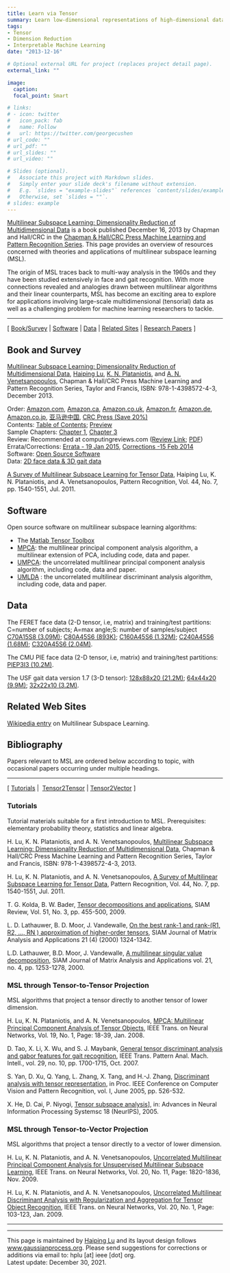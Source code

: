 ```yaml
---
title: Learn via Tensor
summary: Learn low-dimensional representations of high-dimensional data from their natural tensors
tags:
- Tensor
- Dimension Reduction
- Interpretable Machine Learning
date: "2013-12-16"

# Optional external URL for project (replaces project detail page).
external_link: ""

image:
  caption: 
  focal_point: Smart

# links:
# - icon: twitter
#   icon_pack: fab
#   name: Follow
#   url: https://twitter.com/georgecushen
# url_code: ""
# url_pdf: ""
# url_slides: ""
# url_video: ""

# Slides (optional).
#   Associate this project with Markdown slides.
#   Simply enter your slide deck's filename without extension.
#   E.g. `slides = "example-slides"` references `content/slides/example-slides.md`.
#   Otherwise, set `slides = ""`.
# slides: example
---
```


[Multilinear Subspace Learning: Dimensionality Reduction of Multidimensional Data](https://www.routledge.com/Multilinear-Subspace-Learning-Dimensionality-Reduction-of-Multidimensional/Lu-Plataniotis-Venetsanopoulos/p/book/9781439857243) is a book published December 16, 2013 by Chapman and Hall/CRC in the [Chapman & Hall/CRC Press Machine Learning and Pattern Recognition Series](https://www.routledge.com/Chapman--HallCRC-Machine-Learning--Pattern-Recognition/book-series/CRCMACLEAPAT). This page provides an overview of resources concerned with theories and applications of multilinear subspace learning (MSL). 

The origin of MSL traces back to multi-way analysis in the 1960s and they have been studied extensively in face and gait recognition. With more connections revealed and analogies drawn between multilinear algorithms and their linear counterparts, MSL has become an exciting area to explore for applications involving large-scale multidimensional
(tensorial) data as well as a challenging problem for machine learning researchers to tackle.
***
   \[ [Book/Survey](#books) \| [Software](#code) \| [Data](#data) \| [Related Sites](#related) \| [Research Papers](#references) \]
  

<a id='books'></a>
## <a id='booksd'>Book and Survey</a>

[Multilinear Subspace Learning: Dimensionality Reduction of Multidimensional Data](http://www.crcpress.com/product/isbn/9781439857243), [Haiping Lu](http://staffwww.dcs.shef.ac.uk/people/H.Lu/), [K. N. Plataniotis](http://www.dsp.utoronto.ca/~kostas/), and [A. N. Venetsanopoulos](http://www.dsp.toronto.edu/~anv/), Chapman & Hall/CRC Press Machine Learning and Pattern Recognition Series, Taylor and Francis, ISBN: 978-1-4398572-4-3, December 2013.

Order: [Amazon.com](http://www.amazon.com/Multilinear-Subspace-Learning-Dimensionality-Multidimensional/dp/1439857245),
[Amazon.ca](http://www.amazon.ca/Multilinear-Subspace-Learning-Dimensionality-Multidimensional/dp/1439857245),
[Amazon.co.uk](http://www.amazon.co.uk/Multilinear-Subspace-Learning-Dimensionality-Multidimensional/dp/1439857245),
[Amazon.fr](http://www.amazon.fr/Multilinear-Subspace-Learning-Dimensionality-Multidimensional/dp/1439857245),
[Amazon.de](http://www.amazon.de/Multilinear-Subspace-Learning-Dimensionality-Multidimensional/dp/1439857245),
[Amazon.co.jp](http://www.amazon.co.jp/Multilinear-Subspace-Learning-Dimensionality-Multidimensional/dp/1439857245),
[亚马逊中国](http://www.amazon.cn/Multilinear-Subspace-Learning-Dimensionality-Multidimensional/dp/1439857245),
[CRC Press (Save 20%)](http://staffwww.dcs.shef.ac.uk/people/H.Lu/files/MSLbook_CRC2013.pdf)\
Contents: [Table of Contents](http://staffwww.dcs.shef.ac.uk/people/H.Lu/MSL/MSLbook-TOC.pdf);
[Preview](http://books.google.com.hk/books?id=4F_vAgAAQBAJ&printsec=frontcover&dq=isbn:1439857245&hl=en&sa=X&ei=1kG7U4uqD5L38QXc3oDICw&redir_esc=y#v=onepage&q&f=false)\
Sample Chapters: [Chapter 1](http://staffwww.dcs.shef.ac.uk/people/H.Lu/MSL/MSLbook-Chapter1.pdf), [Chapter
3](http://staffwww.dcs.shef.ac.uk/people/H.Lu/MSL/MSLbook-Chapter3.pdf)\
Review: Recommended at computingreviews.com ([Review Link](http://www.computingreviews.com/review/review_review.cfm?review_id=142849);
[PDF](http://staffwww.dcs.shef.ac.uk/people/H.Lu/MSL/MSLbook-ComputingReview.pdf))\
Errata/Corrections: [Errata - 19 Jan 2015](http://staffwww.dcs.shef.ac.uk/people/H.Lu/MSL/MSLBookErrata.pdf), [Corrections -15 Feb
2014](http://staffwww.dcs.shef.ac.uk/people/H.Lu/MSL/MSLbookCorrections20140215.pdf)\
Software: [Open Source Software](#code)\
Data: [2D face data & 3D gait data](#data)

[A Survey of Multilinear Subspace Learning for Tensor
Data](http://www.dsp.utoronto.ca/~haiping/Publication/SurveyMSL_PR2011.pdf), Haiping Lu, K. N. Plataniotis, and A. Venetsanopoulos, Pattern Recognition, Vol. 44, No. 7, pp. 1540-1551, Jul. 2011.

## <a id='code'>Software</a>

Open source software on multilinear subspace learning algorithms:

- The [Matlab Tensor Toolbox](http://csmr.ca.sandia.gov/%7Etgkolda/TensorToolbox/)
- [MPCA](http://www.mathworks.com/matlabcentral/fileexchange/26168): the multilinear principal component analysis algorithm, a     multilinear extension of PCA, including code, data and paper.
- [UMPCA](http://www.mathworks.com/matlabcentral/fileexchange/35432): the uncorrelated multilinear principal component analysis algorithm, including code, data and paper.
- [UMLDA](http://www.mathworks.com/matlabcentral/fileexchange/35782) : the uncorrelated multilinear discriminant analysis algorithm, including code, data and paper.

## <a id='data'>Data</a>

The FERET face data (2-D tensor, i.e, matrix) and training/test
partitions:\
C=number of subjects; A=max angle;S: number of samples/subject\
[C70A15S8 (3.09M)](http://staffwww.dcs.shef.ac.uk/people/H.Lu/CodeData/feretc70a15s8.zip); [C80A45S6
(893K)](http://staffwww.dcs.shef.ac.uk/people/H.Lu/CodeData/feretc80a45s6.zip); [C160A45S6
(1.32M)](http://staffwww.dcs.shef.ac.uk/people/H.Lu/CodeData/feretc160a45s6.zip); [C240A45S6
(1.68M)](http://staffwww.dcs.shef.ac.uk/people/H.Lu/CodeData/feretc240a45s6.zip); [C320A45S6
(2.04M)](http://staffwww.dcs.shef.ac.uk/people/H.Lu/CodeData/feretc320a45s6.zip).

The CMU PIE face data (2-D tensor, i.e, matrix) and training/test
partitions: [PIEP3I3 (10.2M)](http://staffwww.dcs.shef.ac.uk/people/H.Lu/CodeData/piep3i3.zip).

The USF gait data version 1.7 (3-D tensor): [128x88x20
(21.2M)](http://staffwww.dcs.shef.ac.uk/people/H.Lu/CodeData/USFGait17_128x88x20.zip); [64x44x20
(9.9M)](http://staffwww.dcs.shef.ac.uk/people/H.Lu/CodeData/USFGait17_64x44x20.zip); [32x22x10
(3.2M)](http://staffwww.dcs.shef.ac.uk/people/H.Lu/CodeData/USFGait17_32x22x10.zip).

## <a id='related'>Related Web Sites</a>

[Wikipedia entry](http://en.wikipedia.org/wiki/Multilinear_subspace_learning) on Multilinear Subspace Learning. 

## <a id='references'>Bibliography</a>

Papers relevant to MSL are ordered below according to topic, with
occasional papers occurring under multiple headings.
***
   \[ [Tutorials](#tut) \|  [Tensor2Tensor](#ttp) \| [Tensor2Vector](#tvp) \]
  
### <a id='tut'>Tutorials</a>

Tutorial materials suitable for a first introduction to MSL.
Prerequisites: elementary probability theory, statistics and linear
algebra.

H. Lu, K. N. Plataniotis, and A. N. Venetsanopoulos, [Multilinear Subspace Learning: Dimensionality Reduction of Multidimensional
Data](http://www.crcpress.com/product/isbn/9781439857243), Chapman & Hall/CRC Press Machine Learning and Pattern Recognition Series, Taylor and Francis, ISBN: 978-1-4398572-4-3, 2013.

H. Lu, K. N. Plataniotis, and A. N. Venetsanopoulos, [A Survey of Multilinear Subspace Learning for Tensor Data](http://www.dsp.utoronto.ca/%7Ehaiping/Publication/SurveyMSL_PR2011.pdf),
Pattern Recognition, Vol. 44, No. 7, pp. 1540-1551, Jul.
2011.

T. G. Kolda, B. W. Bader, [Tensor decompositions and applications](http://portal.acm.org/citation.cfm?id=1655230), SIAM Review, Vol. 51, No. 3, pp. 455-500, 2009.

L. D. Lathauwer, B. D. Moor, J. Vandewalle, [On the best rank-1 and rank-(R1, R2, \..., RN ) approximation of higher-order tensors](http://portal.acm.org/citation.cfm?id=354405),
SIAM Journal of Matrix Analysis and Applications 21 (4) (2000)
1324-1342.

L.D. Lathauwer, B.D. Moor, J. Vandewalle, [A multilinear singular value decomposition](http://portal.acm.org/citation.cfm?id=354398),
SIAM Journal of Matrix Analysis and Applications vol. 21, no. 4, pp.
1253-1278, 2000.

### <a id='ttp'>MSL through Tensor-to-Tensor Projection</a>

MSL algorithms that project a tensor directly to another tensor of
lower dimension.

H. Lu, K. N. Plataniotis, and A. N. Venetsanopoulos, [MPCA: Multilinear Principal Component Analysis of Tensor
Objects](http://www.dsp.utoronto.ca/%7Ehaiping/Publication/MPCA_TNN08_rev2010.pdf), IEEE Trans. on Neural Networks, Vol. 19, No. 1, Page: 18-39, Jan. 2008.

D. Tao, X. Li, X. Wu, and S. J. Maybank, [General tensor discriminant analysis and gabor features for gait recognition](http://dx.doi.org/10.1109/TPAMI.2007.1096), IEEE Trans. Pattern Anal. Mach. Intell., vol. 29, no. 10, pp. 1700-1715, Oct. 2007.

S. Yan, D. Xu, Q. Yang, L. Zhang, X. Tang, and H.-J. Zhang, [Discriminant analysis with tensor representation](http://portal.acm.org/citation.cfm?id=1068959), in Proc. IEEE Conference on Computer Vision and Pattern Recognition, vol. I, June 2005, pp. 526-532.

X. He, D. Cai, P. Niyogi, [Tensor subspace analysis](http://books.nips.cc/papers/files/nips18/NIPS2005_0249.pdf)], in: Advances in Neural Information Processing Systemsc 18 (NeurIPS), 2005.

### <a id='tvp'>MSL through Tensor-to-Vector Projection</a>

MSL algorithms that project a tensor directly to a vector of lower
dimension.

H. Lu, K. N. Plataniotis, and A. N. Venetsanopoulos, [Uncorrelated Multilinear Principal Component Analysis for Unsupervised Multilinear Subspace Learning](http://www.dsp.utoronto.ca/%7Ehaiping/Publication/UMPCA_TNN09.pdf), IEEE Trans. on Neural Networks, Vol. 20, No. 11, Page: 1820-1836, Nov. 2009.

H. Lu, K. N. Plataniotis, and A. N. Venetsanopoulos, [Uncorrelated Multilinear Discriminant Analysis with Regularization and
Aggregation for Tensor Object Recognition](http://www.dsp.utoronto.ca/%7Ehaiping/Publication/UMLDA_TNN08.pdf), IEEE Trans. on Neural Networks, Vol. 20, No. 1, Page: 103-123, Jan. 2009.

***
***
This page is maintained by [Haiping Lu](https://haipinglu.github.io/) and its layout design follows www.gaussianprocess.org. Please send suggestions for corrections or additions  via email to: hplu \[at\] ieee \[dot\] org.\
Latest update: December 30, 2021.
